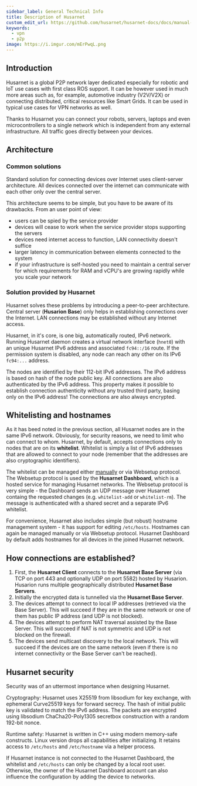 ```yaml
---
sidebar_label: General Technical Info
title: Description of Husarnet
custom_edit_url: https://github.com/husarnet/husarnet-docs/docs/manual-general
keywords:
  - vpn
  - p2p
image: https://i.imgur.com/mErPwqL.png
---
```


## Introduction

Husarnet is a global P2P network layer dedicated especially for robotic and IoT use cases with first class ROS support. It can be however used in much more areas such as, for example, automotive industry (V2V/V2X) or connecting distributed, critical resources like Smart Grids. It can be used in typical use cases for VPN networks as well.

Thanks to Husarnet you can connect your robots, servers, laptops and even microcontrollers to a single network which is independent from any external infrastructure. All traffic goes directly between your devices.

## Architecture

### Common solutions

Standard solution for connecting devices over Internet uses client-server architecture. All devices connected over the internet can communicate with each other only over the central server.

This architecture seems to be simple, but you have to be aware of its drawbacks. From an user point of view:

- users can be spied by the service provider
- devices will cease to work when the service provider stops supporting the servers
- devices need internet access to function, LAN connectivity doesn't suffice
- larger latency in communication between elements connected to the system
- if your infrastructure is self-hosted you need to maintain a central server for which requirements for RAM and vCPU's are growing rapidly while you scale your network

### Solution provided by Husarnet

Husarnet solves these problems by introducing a peer-to-peer architecture. Central server (**Husarion Base**) only helps in establishing connections over the Internet. LAN connections may be established without any Internet access.

Husarnet, in it's core, is one big, automatically routed, IPv6 network. Running Husarnet daemon creates a virtual network interface (`hnet0`) with an unique Husarnet IPv6 address and associated `fc94::/16` route. If the permission system is disabled, any node can reach any other on its IPv6 `fc94:...` address.

The nodes are identified by their 112-bit IPv6 addresses. The IPv6 address is based on hash of the node public key. All connections are also authenticated by the IPv6 address. This property makes it possible to establish connection authenticity without any trusted third party, basing only on the IPv6 address! The connections are also always encrypted.

## Whitelisting and hostnames

As it has beed noted in the previous section, all Husarnet nodes are in the same IPv6 network. Obviously, for security reasons, we need to limit who can connect to whom. Husarnet, by default, accepts connections only to nodes that are on its **whitelist**. Whitelist is simply a list of IPv6 addresses that are allowed to connect to your node (remember that the addresses are also cryptographic identifiers).

The whitelist can be managed either [manually](/docs/manual-client#managing-husarnet-client-manually) or via Websetup protocol. The Websetup protocol is used by the **Husarnet Dashboard**, which is a hosted service for managing Husarnet networks. The Websetup protocol is very simple - the Dashboard sends an UDP message over Husarnet containg the requested changes (e.g. `whitelist-add` or `whitelist-rm`). The message is authenticated with a shared secret and a separate IPv6 whitelist.

For convenience, Husarnet also includes simple (but robust) hostname management system - it has support for editing `/etc/hosts`. Hostnames can again be managed manually or via Websetup protocol. Husarnet Dashboard by default adds hostnames for all devices in the joined Husarnet network.

## How connections are established?

1. First, the **Husarnet Client** connects to the **Husarnet Base Server** (via TCP on port 443 and optionally UDP on port 5582) hosted by Husarion. Husarion runs multiple geographically distributed **Husarnet Base Servers**.
2. Initially the encrypted data is tunnelled via the **Husarnet Base Server**.
3. The devices attempt to connect to local IP addresses (retrieved via the Base Server). This will succeed if they are in the same network or one of them has public IP address (and UDP is not blocked).
4. The devices attempt to perform NAT traversal assisted by the Base Server. This will succeed if NAT is not symmetric and UDP is not blocked on the firewall.
5. The devices send multicast discovery to the local network. This will succeed if the devices are on the same network (even if there is no internet connectivity or the Base Server can't be reached).

## Husarnet security

Security was of an uttermost importance when designing Husarnet.

Cryptography: Husarnet uses X25519 from libsodium for key exchange, with ephemeral Curve25519 keys for forward secrecy. The hash of initial public key is validated to match the IPv6 address. The packets are encrypted using libsodium ChaCha20-Poly1305 secretbox construction with a random 192-bit nonce.

Runtime safety: Husarnet is written in C++ using modern memory-safe constructs. Linux version drops all capabilities after initializing. It retains access to `/etc/hosts` and `/etc/hostname` via a helper process.

If Husarnet instance is not connected to the Husarnet Dashboard, the whitelist and `/etc/hosts` can only be changed by a local root user. Otherwise, the owner of the Husarnet Dashboard account can also influence the configuration by adding the device to networks.
